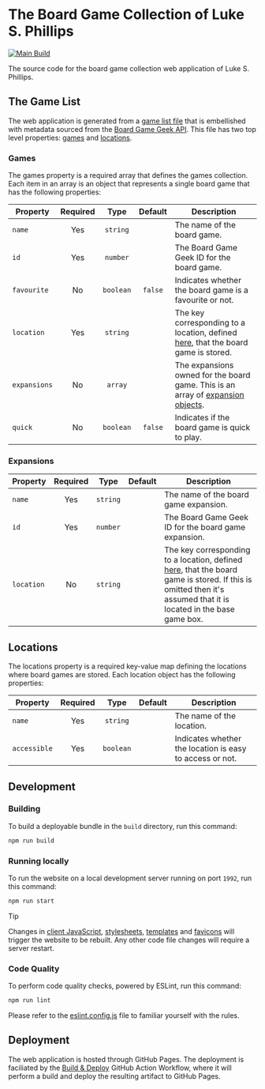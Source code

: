 # The Board Game Collection of Luke S. Phillips

[![Main Build](https://github.com/lsphillips/my-board-games/actions/workflows/build-and-deploy.yml/badge.svg?branch=main)](https://github.com/lsphillips/my-board-games/actions)

The source code for the board game collection web application of Luke S. Phillips.

## The Game List

The web application is generated from a [game list file](gamelist.yml) that is embellished with metadata sourced from the [Board Game Geek API](https://boardgamegeek.com/wiki/page/BGG_XML_API2). This file has two top level properties: [games](#games) and [locations](#locations).

### Games

The games property is a required array that defines the games collection. Each item in an array is an object that represents a single board game that has the following properties:

| Property     | Required | Type      | Default | Description                                                                                     |
| ------------ | :------: | :-------: | :-----: | ----------------------------------------------------------------------------------------------- |
| `name`       | Yes      | `string`  |         | The name of the board game.                                                                     |
| `id`         | Yes      | `number`  |         | The Board Game Geek ID for the board game.                                                      |
| `favourite`  | No       | `boolean` | `false` | Indicates whether the board game is a favourite or not.                                         |
| `location`   | Yes      | `string`  |         | The key corresponding to a location, defined [here](#locations), that the board game is stored. |
| `expansions` | No       | `array`   |         | The expansions owned for the board game. This is an array of [expansion objects](#expansions).  |
| `quick`      | No       | `boolean` | `false` | Indicates if the board game is quick to play.                                                   |

### Expansions

| Property     | Required | Type      | Default | Description                                                                                                                                                                   |
| ------------ | :------: | :-------: | :-----: | ----------------------------------------------------------------------------------------------------------------------------------------------------------------------------- |
| `name`       | Yes      | `string`  |         | The name of the board game expansion.                                                                                                                                         |
| `id`         | Yes      | `number`  |         | The Board Game Geek ID for the board game expansion.                                                                                                                          |
| `location`   | No       | `string`  |         | The key corresponding to a location, defined [here](#locations), that the board game is stored. If this is omitted then it's assumed that it is located in the base game box. |

## Locations

The locations property is a required key-value map defining the locations where board games are stored. Each location object has the following properties:

| Property     | Required | Type      | Default | Description                                              |
| ------------ | :------: | :-------: | :-----: | -------------------------------------------------------- |
| `name`       | Yes      | `string`  |         | The name of the location.                                |
| `accessible` | Yes      | `boolean` |         | Indicates whether the location is easy to access or not. |

## Development

### Building

To build a deployable bundle in the `build` directory, run this command:

``` bash
npm run build
```

### Running locally

To run the website on a local development server running on port `1992`, run this command:

``` bash
npm run start
```

> [!TIP]
> Changes in [client JavaScript](src/scripts), [stylesheets](src/styles), [templates](src/templates) and [favicons](src/favicon) will trigger the website to be rebuilt. Any other code file changes will require a server restart.

### Code Quality

To perform code quality checks, powered by ESLint, run this command:

``` bash
npm run lint
```

Please refer to the [eslint.config.js](eslint.config.js) file to familiar yourself with the rules.

## Deployment

The web application is hosted through GitHub Pages. The deployment is faciliated by the [Build & Deploy](.github/workflows/build-and-deploy.yml) GitHub Action Workflow, where it will perform a build and deploy the resulting artifact to GitHub Pages.
